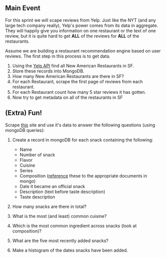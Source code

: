 ## Main Event

For this sprint we will scape reviews from Yelp.  Just like the NYT (and any large tech company really), Yelp's power comes from its data in aggregate.  They will happily give you information on one restaurant or the text of one review, but it is quite hard to get __ALL__ of the reviews for __ALL__ of the restaurants.

Assume we are building a restaurant recommendation engine based on user reviews.  The first step in this process is to get data.

1. Using the [Yelp API](http://www.yelp.com/developers/documentation/v2/search_api) find all New American Restaurants in SF.
2. Store these records into MongoDB.
2. How many New American Restaurants are there in SF?
3. For each Restaurant, scrape the first page of reviews from each restaurant.
4. For each Restaurant count how many 5 star reviews it has gotten.
5. Now try to get metadata on all of the restaurants in SF

## (Extra) Fun!

Scrape [this](http://www.snackdata.com) site and use it's data to answer the following questions (using mongoDB queries):

1. Create a record in mongoDB for each snack containing the following:
    * Name
    * Number of snack
    * Flavor
    * Cuisine
    * Series
    * Composition ([reference](http://docs.mongodb.org/manual/tutorial/model-referenced-one-to-many-relationships-between-documents/) these to the appropriate documents in mongo)
    * Date it became an official snack
    * Description (text before taste description)
    * Taste description

1. How many snacks are there in total?
2. What is the most (and least) common cuisine?
3. Which is the most common ingredient across snacks (look at composition)?
4. What are the five most recently added snacks?
5. Make a histogram of the dates snacks have been added.
